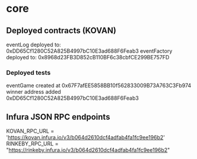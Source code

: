 # core

## Deployed contracts (KOVAN)

eventLog deployed to: 0xDD65Cf1280C52A825B4997bC10E3ad688F6Feab3
eventFactory deployed to: 0x8968d23FB3D852cB110BF6c38cbfCE299BE757FD

### Deployed tests
eventGame created at 0x67F7afEE5858BB10f562833009B73A763C3Fb974
winner address added 0xDD65Cf1280C52A825B4997bC10E3ad688F6Feab3

## Infura JSON RPC endpoints
KOVAN_RPC_URL = 'https://kovan.infura.io/v3/b064d2610dcf4adfab4fa1fc9ee196b2'
RINKEBY_RPC_URL = "https://rinkeby.infura.io/v3/b064d2610dcf4adfab4fa1fc9ee196b2"